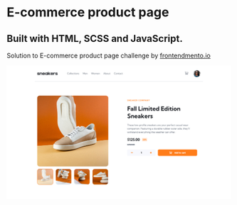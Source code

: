 # E-commerce product page

## Built with HTML, SCSS and JavaScript.

Solution to E-commerce product page challenge by [frontendmento.io](https://www.frontendmentor.io/challenges/ecommerce-product-page-UPsZ9MJp6/hub)

![preview image](/images/preview.png)
